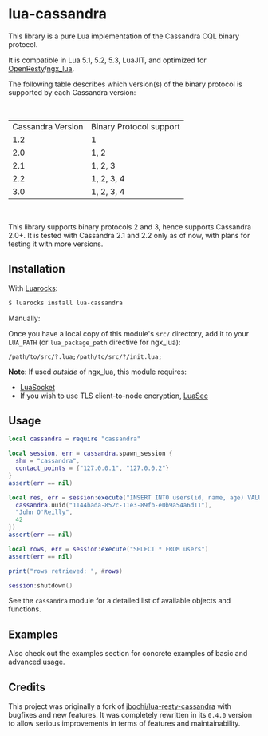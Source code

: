 # lua-cassandra

This library is a pure Lua implementation of the Cassandra CQL binary protocol.

It is compatible in Lua 5.1, 5.2, 5.3, LuaJIT, and optimized for [OpenResty][OpenResty]/[ngx_lua][ngx_lua].

The following table describes which version(s) of the binary protocol is supported by each Cassandra version:

<br />
<table class="module_list">
  <tr><td>Cassandra Version</td><td>Binary Protocol support</td></tr>
  <tr><td>1.2</td><td>1</td></tr>
  <tr><td>2.0</td><td>1, 2</td></tr>
  <tr><td>2.1</td><td>1, 2, 3</td></tr>
  <tr><td>2.2</td><td>1, 2, 3, 4</td></tr>
  <tr><td>3.0</td><td>1, 2, 3, 4</td></tr>
</table>
<br />

This library supports binary protocols 2 and 3, hence supports Cassandra 2.0+. It is tested with Cassandra 2.1 and 2.2 only as of now, with plans for testing it with more versions.

## Installation

With [Luarocks][Luarocks]:

```bash
$ luarocks install lua-cassandra
```

Manually:

Once you have a local copy of this module's `src/` directory, add it to your `LUA_PATH` (or `lua_package_path` directive for ngx_lua):

```
/path/to/src/?.lua;/path/to/src/?/init.lua;
```

**Note**: If used *outside* of ngx_lua, this module requires:

- [LuaSocket](http://w3.impa.br/~diego/software/luasocket/)
- If you wish to use TLS client-to-node encryption, [LuaSec](https://github.com/brunoos/luasec)

## Usage

```lua
local cassandra = require "cassandra"

local session, err = cassandra.spawn_session {
  shm = "cassandra",
  contact_points = {"127.0.0.1", "127.0.0.2"}
}
assert(err == nil)

local res, err = session:execute("INSERT INTO users(id, name, age) VALUES(?, ?, ?)", {
  cassandra.uuid("1144bada-852c-11e3-89fb-e0b9a54a6d11"),
  "John O'Reilly",
  42
})
assert(err == nil)

local rows, err = session:execute("SELECT * FROM users")
assert(err == nil)

print("rows retrieved: ", #rows)

session:shutdown()
```

See the `cassandra` module for a detailed list of available objects and functions.

## Examples

Also check out the examples section for concrete examples of basic and advanced usage.

## Credits

This project was originally a fork of [jbochi/lua-resty-cassandra][lua-resty-cassandra] with bugfixes and new features. It was completely rewritten in its `0.4.0` version to allow serious improvements in terms of features and maintainability.

[OpenResty]: https://openresty.org
[ngx_lua]: https://github.com/openresty/lua-nginx-module
[Luarocks]: https://luarocks.org
[lua-resty-cassandra]: https://github.com/jbochi/lua-resty-cassandra
